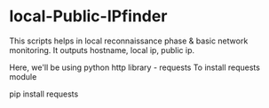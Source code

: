 # local-Public-IPfinder

This scripts helps in local reconnaissance phase & basic network monitoring. It outputs hostname, local ip, public ip.

Here, we'll be using python http library - requests
To install requests module

pip install requests

